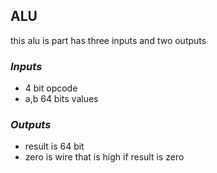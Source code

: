 ## ALU

this alu is part has three inputs and two outputs
### *Inputs*
- 4 bit opcode
- a,b 64 bits values

### *Outputs*
- result is 64 bit
- zero is wire that is high if result is zero
